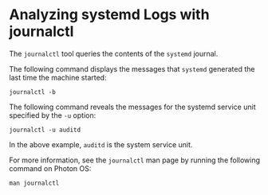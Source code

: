 # Analyzing systemd Logs with journalctl

The `journalctl` tool queries the contents of the `systemd` journal. 

The following command displays the messages that `systemd` generated the last time the machine started: 

	journalctl -b

The following command reveals the messages for the systemd service unit specified by the `-u` option:

	journalctl -u auditd
	
In the above example, `auditd` is the system service unit.

For more information, see the `journalctl` man page by running the following command on Photon OS: 

```
man journalctl
```
